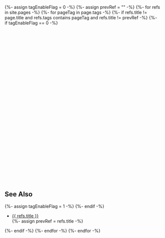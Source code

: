 {%- assign tagEnableFlag = 0 -%}
{%- assign prevRef = "" -%}
{%- for refs in site.pages -%}
    {%- for pageTag in page.tags -%}
        {%- if refs.title != page.title and refs.tags contains pageTag and refs.title != prevRef -%}
            {%- if tagEnableFlag == 0 -%}
                <h2 id="see_also">
                    <a href="#see_also" class="anchor-heading" aria-labelledby="reference_manual">
                        <svg viewBox="0 0 16 16" aria-hidden="true">
                            <use xlink:href="#svg-link"></use>
                        </svg>
                    </a> See Also
                </h2>
                {%- assign tagEnableFlag = 1 -%}
            {%- endif -%}
            <ul>
            <li><a href="{{ site.baseurl }}/{{ refs.permalink }}">{{ refs.title }}</a></li>
            {%- assign prevRef = refs.title -%}
            </ul>
        {%- endif -%}
    {%- endfor -%}
{%- endfor -%}
